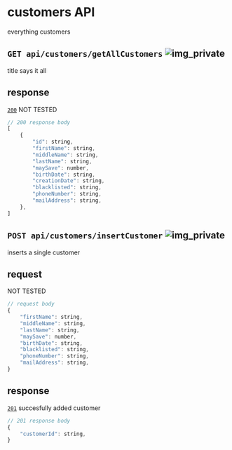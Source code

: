 # customers API
everything customers
## `GET api/customers/getAllCustomers` ![img_private](https://github.com/Coenicorn/DeGroeneWeide/tree/admin-panel-api-key/backend/docgen/private.png)
title says it all
## response
[`200`](https://developer.mozilla.org/en-US/docs/Web/HTTP/Status) NOT TESTED<br>
```javascript
// 200 response body
[
	{
		"id": string,
		"firstName": string,
		"middleName": string,
		"lastName": string,
		"maySave": number,
		"birthDate": string,
		"creationDate": string,
		"blacklisted": string,
		"phoneNumber": string,
		"mailAddress": string,
	},
]
```
## `POST api/customers/insertCustomer` ![img_private](https://github.com/Coenicorn/DeGroeneWeide/tree/admin-panel-api-key/backend/docgen/private.png)
inserts a single customer
## request
NOT TESTED
```javascript
// request body
{
	"firstName": string,
	"middleName": string,
	"lastName": string,
	"maySave": number,
	"birthDate": string,
	"blacklisted": string,
	"phoneNumber": string,
	"mailAddress": string,
}
```
## response
[`201`](https://developer.mozilla.org/en-US/docs/Web/HTTP/Status) succesfully added customer<br>
```javascript
// 201 response body
{
	"customerId": string,
}
```
